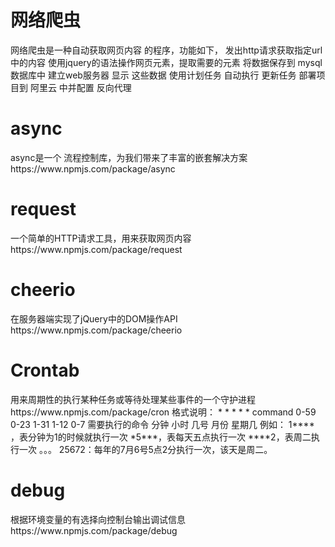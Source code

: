 <h1>网络爬虫</h1>
网络爬虫是一种自动获取网页内容 的程序，功能如下，
发出http请求获取指定url中的内容
使用jquery的语法操作网页元素，提取需要的元素
将数据保存到 mysql 数据库中
建立web服务器 显示 这些数据
使用计划任务 自动执行 更新任务
部署项目到 阿里云 中并配置 反向代理

<h1>async</h1>
async是一个 流程控制库，为我们带来了丰富的嵌套解决方案
https://www.npmjs.com/package/async

<h1>request</h1>
一个简单的HTTP请求工具，用来获取网页内容 
https://www.npmjs.com/package/request

<h1>cheerio</h1>
在服务器端实现了jQuery中的DOM操作API 
https://www.npmjs.com/package/cheerio

<h1>Crontab</h1>
 用来周期性的执行某种任务或等待处理某些事件的一个守护进程
https://www.npmjs.com/package/cron
格式说明：
*                *               *                  *               *                     command
0-59      0-23         1-31             1-12           0-7                 需要执行的命令
分钟      小时          几号            月份           星期几        
例如：
1**** ，表分钟为1的时候就执行一次  
*5***，表每天五点执行一次
****2，表周二执行一次
。。。
25672：每年的7月6号5点2分执行一次，该天是周二。

<h1>debug</h1>
 根据环境变量的有选择向控制台输出调试信息
https://www.npmjs.com/package/debug

